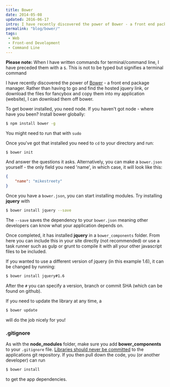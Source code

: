 ```yaml
---
title: Bower
date: 2014-05-08
updated: 2016-06-17
intro: I have recently discovered the power of Bower - a front end package manager. Rather than having to go and find the hosted jquery link, or download the files for fancybox and copy them into my application (website), I can download them off bower.
permalink: "blog/bower/"
tags:
 - Web
 - Front-end Development
 - Command Line
---
```


<div class="info"><strong>Please note:</strong> When I have written commands for terminal/command line, I have preceded them with a <code>$</code>. This is not to be typed but signifies a terminal command</div>

I have recently discovered the power of [Bower](http://bower.io/) - a front end package manager. Rather than having to go and find the hosted jquery link, or download the files for fancybox and copy them into my application (website), I can download them off bower.

To get bower installed, you need node. If you haven't got node - where have you been? Install bower globally:


```bash
$ npm install bower -g
```

You might need to run that with `sudo`

Once you've got that installed you need to `cd` to your directory and run:

```bash
$ bower init
```

And answer the questions it asks. Alternatively, you can make a `bower.json` yourself - the only field you need 'name', in which case, it will look like this:

```json
{
	"name": "mikestreety"
}
```

Once you have a `bower.json`, you can start installing modules. Try installing **jquery** with


```bash
$ bower install jquery --save
```

The `--save` saves the dependency to your `bower.json` meaning other developers can know what your application depends on.

Once completed, it has installed **jquery** in a `bower_components` folder. From here you can include this in your site directly (not recommended) or use a task runner such as gulp or grunt to compile it with all your other javascript files to be included.

If you wanted to use a different version of jquery (in this example 1.6), it can be changed by running:

```bash
$ bower install jquery#1.6
```

After the `#` you can specify a version, branch or commit SHA (which can be found on github).

If you need to update the library at any time, a

```bash
$ bower update
```

will do the job nicely for you!

### .gitignore

As with the **node_modules** folder, make sure you add **bower_components** to your `.gitignore` file. [Libraries should never be committed](http://www.mikestreety.co.uk/blog/ignoring-libraries-in-git) to the applications git repository. If you then pull down the code, you (or another developer) can run

```bash
$ bower install
```

to get the app dependencies.
